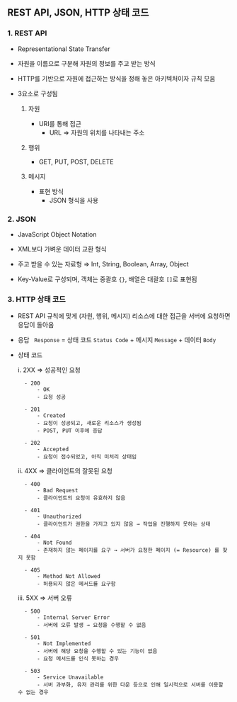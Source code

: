 ## REST API, JSON, HTTP 상태 코드

### 1. REST API

- Representational State Transfer


- 자원을 이름으로 구분해 자원의 정보를 주고 받는 방식


- HTTP를 기반으로 자원에 접근하는 방식을 정해 놓은 아키텍처이자 규칙 모음


- 3요소로 구성됨


    1. 자원


        - URI를 통해 접근
            - URL ⇒ 자원의 위치를 나타내는 주소


    2. 행위


        - GET, PUT, POST, DELETE


    3. 메시지


        - 표현 방식
            - JSON 형식을 사용


### 2. JSON

- JavaScript Object Notation


- XML보다 가벼운 데이터 교환 형식


- 주고 받을 수 있는 자료형 ⇒ Int, String, Boolean, Array, Object


- Key-Value로 구성되며, 객체는 중괄호 `{}`, 배열은 대괄호 `[]`로 표현됨

### 3. HTTP 상태 코드

- REST API 규칙에 맞게 (자원, 행위, 메시지) 리소스에 대한 접근을 서버에 요청하면 응답이 돌아옴


- 응답 ` Response` = 상태 코드 `Status Code` + 메시지 `Message` + 데이터 `Body`


- 상태 코드

    i. 2XX ⇒ 성공적인 요청


        - 200
            - OK
            - 요청 성공
            
        - 201
            - Created
            - 요청이 성공되고, 새로운 리소스가 생성됨
            - POST, PUT 이후에 응답
            
        - 202
            - Accepted
            - 요청이 접수되었고, 아직 미처리 상태임
            
    ii. 4XX ⇒ 클라이언트의 잘못된 요청


        - 400
            - Bad Request
            - 클라이언트의 요청이 유효하지 않음
            
        - 401
            - Unauthorized
            - 클라이언트가 권한을 가지고 있지 않음 → 작업을 진행하지 못하는 상태
            
        - 404
            - Not Found
            - 존재하지 않는 페이지를 요구 → 서버가 요청한 페이지 (= Resource) 를 찾지 못함
            
        - 405
            - Method Not Allowed
            - 허용되지 않은 메서드를 요구함

    iii. 5XX ⇒ 서버 오류
    

        - 500
            - Internal Server Error
            - 서버에 오류 발생 → 요청을 수행할 수 없음
            
        - 501
            - Not Implemented
            - 서버에 해당 요청을 수행할 수 있는 기능이 없음
            - 요청 메서드를 인식 못하는 경우
            
        - 503
            - Service Unavailable
            - 서버 과부화, 유저 관리를 위한 다운 등으로 인해 일시적으로 서버를 이용할 수 없는 경우
